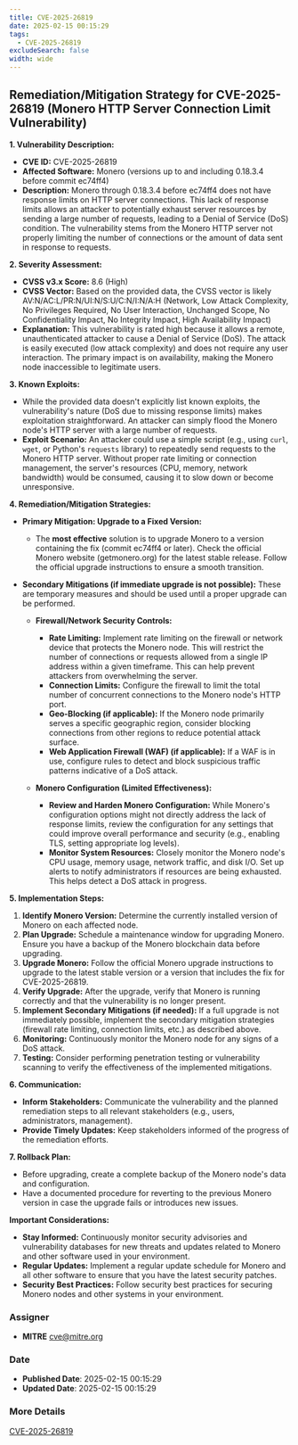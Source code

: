 ```yaml
---
title: CVE-2025-26819
date: 2025-02-15 00:15:29
tags:
  - CVE-2025-26819
excludeSearch: false
width: wide
---
```


## Remediation/Mitigation Strategy for CVE-2025-26819 (Monero HTTP Server Connection Limit Vulnerability)

**1. Vulnerability Description:**

*   **CVE ID:** CVE-2025-26819
*   **Affected Software:** Monero (versions up to and including 0.18.3.4 before commit ec74ff4)
*   **Description:**  Monero through 0.18.3.4 before ec74ff4 does not have response limits on HTTP server connections.  This lack of response limits allows an attacker to potentially exhaust server resources by sending a large number of requests, leading to a Denial of Service (DoS) condition.  The vulnerability stems from the Monero HTTP server not properly limiting the number of connections or the amount of data sent in response to requests.

**2. Severity Assessment:**

*   **CVSS v3.x Score:** 8.6 (High)
*   **CVSS Vector:**  Based on the provided data, the CVSS vector is likely AV:N/AC:L/PR:N/UI:N/S:U/C:N/I:N/A:H (Network, Low Attack Complexity, No Privileges Required, No User Interaction, Unchanged Scope, No Confidentiality Impact, No Integrity Impact, High Availability Impact)
*   **Explanation:** This vulnerability is rated high because it allows a remote, unauthenticated attacker to cause a Denial of Service (DoS). The attack is easily executed (low attack complexity) and does not require any user interaction. The primary impact is on availability, making the Monero node inaccessible to legitimate users.

**3. Known Exploits:**

*   While the provided data doesn't explicitly list known exploits, the vulnerability's nature (DoS due to missing response limits) makes exploitation straightforward. An attacker can simply flood the Monero node's HTTP server with a large number of requests.
*   **Exploit Scenario:**  An attacker could use a simple script (e.g., using `curl`, `wget`, or Python's `requests` library) to repeatedly send requests to the Monero HTTP server.  Without proper rate limiting or connection management, the server's resources (CPU, memory, network bandwidth) would be consumed, causing it to slow down or become unresponsive.

**4. Remediation/Mitigation Strategies:**

*   **Primary Mitigation: Upgrade to a Fixed Version:**
    *   The **most effective** solution is to upgrade Monero to a version containing the fix (commit ec74ff4 or later). Check the official Monero website (getmonero.org) for the latest stable release.  Follow the official upgrade instructions to ensure a smooth transition.

*   **Secondary Mitigations (if immediate upgrade is not possible):**  These are temporary measures and should be used until a proper upgrade can be performed.

    *   **Firewall/Network Security Controls:**
        *   **Rate Limiting:** Implement rate limiting on the firewall or network device that protects the Monero node. This will restrict the number of connections or requests allowed from a single IP address within a given timeframe.  This can help prevent attackers from overwhelming the server.
        *   **Connection Limits:** Configure the firewall to limit the total number of concurrent connections to the Monero node's HTTP port.
        *   **Geo-Blocking (if applicable):** If the Monero node primarily serves a specific geographic region, consider blocking connections from other regions to reduce potential attack surface.
        *   **Web Application Firewall (WAF) (if applicable):**  If a WAF is in use, configure rules to detect and block suspicious traffic patterns indicative of a DoS attack.

    *   **Monero Configuration (Limited Effectiveness):**
        *   **Review and Harden Monero Configuration:** While Monero's configuration options might not directly address the lack of response limits, review the configuration for any settings that could improve overall performance and security (e.g., enabling TLS, setting appropriate log levels).
        *   **Monitor System Resources:**  Closely monitor the Monero node's CPU usage, memory usage, network traffic, and disk I/O.  Set up alerts to notify administrators if resources are being exhausted. This helps detect a DoS attack in progress.

**5. Implementation Steps:**

1.  **Identify Monero Version:** Determine the currently installed version of Monero on each affected node.
2.  **Plan Upgrade:**  Schedule a maintenance window for upgrading Monero.  Ensure you have a backup of the Monero blockchain data before upgrading.
3.  **Upgrade Monero:**  Follow the official Monero upgrade instructions to upgrade to the latest stable version or a version that includes the fix for CVE-2025-26819.
4.  **Verify Upgrade:**  After the upgrade, verify that Monero is running correctly and that the vulnerability is no longer present.
5.  **Implement Secondary Mitigations (if needed):**  If a full upgrade is not immediately possible, implement the secondary mitigation strategies (firewall rate limiting, connection limits, etc.) as described above.
6.  **Monitoring:** Continuously monitor the Monero node for any signs of a DoS attack.
7.  **Testing:**  Consider performing penetration testing or vulnerability scanning to verify the effectiveness of the implemented mitigations.

**6. Communication:**

*   **Inform Stakeholders:**  Communicate the vulnerability and the planned remediation steps to all relevant stakeholders (e.g., users, administrators, management).
*   **Provide Timely Updates:**  Keep stakeholders informed of the progress of the remediation efforts.

**7.  Rollback Plan:**

*   Before upgrading, create a complete backup of the Monero node's data and configuration.
*   Have a documented procedure for reverting to the previous Monero version in case the upgrade fails or introduces new issues.

**Important Considerations:**

*   **Stay Informed:**  Continuously monitor security advisories and vulnerability databases for new threats and updates related to Monero and other software used in your environment.
*   **Regular Updates:**  Implement a regular update schedule for Monero and all other software to ensure that you have the latest security patches.
*   **Security Best Practices:** Follow security best practices for securing Monero nodes and other systems in your environment.

### Assigner
- **MITRE** <cve@mitre.org>

### Date
- **Published Date**: 2025-02-15 00:15:29
- **Updated Date**: 2025-02-15 00:15:29

### More Details
[CVE-2025-26819](https://www.cvedetails.com/cve/CVE-2025-26819)